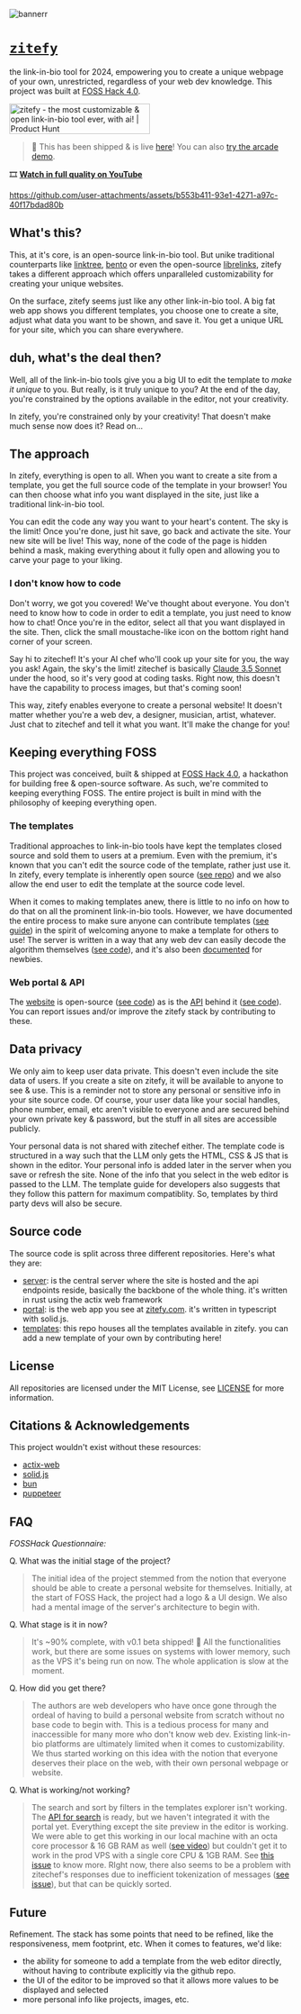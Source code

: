 ![bannerr](https://github.com/user-attachments/assets/25f6c1a7-dbf1-4aeb-b1df-a021d89172a9)

# [`zitefy`](https://zitefy.com/)
the link-in-bio tool for 2024, empowering you to create a unique webpage of your own, unrestricted, regardless of your web dev knowledge. This project was built at [FOSS Hack 4.0](https://fossunited.org/fosshack/2024).

<a href="https://www.producthunt.com/products/zitefy/reviews?utm_source=badge-product_review&utm_medium=badge&utm_souce=badge-zitefy" target="_blank"><img src="https://api.producthunt.com/widgets/embed-image/v1/product_review.svg?product_id=597486&theme=dark" alt="zitefy - the&#0032;most&#0032;customizable&#0032;&#0038;&#0032;open&#0032;link&#0045;in&#0045;bio&#0032;tool&#0032;ever&#0044;&#0032;with&#0032;ai&#0033; | Product Hunt" style="width: 250px; height: 54px;" width="250" height="54" /></a>

> 🚀 This has been shipped & is live [here](https://zitefy.com)! You can also [try the arcade demo](https://demo.zitefy.com).

🎞️ [**Watch in full quality on YouTube**](https://youtu.be/zrExP-ZH0xY)

https://github.com/user-attachments/assets/b553b411-93e1-4271-a97c-40f17bdad80b

## What's this?
This, at it's core, is an open-source link-in-bio tool. But unike traditional counterparts like [linktree](https://linktree.com), [bento](https://bento.me/en/home) or even the open-source [librelinks](https://www.librelinks.me/), zitefy takes a different approach which offers unparalleled customizability for creating your unique websites.

On the surface, zitefy seems just like any other link-in-bio tool. A big fat web app shows you different templates, you choose one to create a site, adjust what data you want to be shown, and save it. You get a unique URL for your site, which you can share everywhere.

## duh, what's the deal then?
Well, all of the link-in-bio tools give you a big UI to edit the template to *make it unique* to you. But really, is it truly unique to you? At the end of the day, you're constrained by the options available in the editor, not your creativity.

In zitefy, you're constrained only by your creativity! That doesn't make much sense now does it? Read on...

## The approach
In zitefy, everything is open to all. When you want to create a site from a template, you get the full source code of the template in your browser!  You can then choose what info you want displayed in the site, just like a traditional link-in-bio tool.

You can edit the code any way you want to your heart's content. The sky is the limit! Once you're done, just hit save, go back and activate the site. Your new site will be live! This way, none of the code of the page is hidden behind a mask, making everything about it fully open and allowing you to carve your page to your liking.

### I don't know how to code
Don't worry, we got you covered! We've thought about everyone. You don't need to know how to code in order to edit a template, you just need to know how to chat! Once you're in the editor, select all that you want displayed in the site. Then, click the small moustache-like icon on the bottom right hand corner of your screen.

Say hi to zitechef! It's your AI chef who'll cook up your site for you, the way you ask! Again, the sky's the limit! zitechef is basically [Claude 3.5 Sonnet](https://claude.ai/) under the hood, so it's very good at coding tasks. Right now, this doesn't have the capability to process images, but that's coming soon!

This way, zitefy enables everyone to create a personal website! It doesn't matter whether you're a web dev, a designer, musician, artist, whatever. Just chat to zitechef and tell it what you want. It'll make the change for you!

## Keeping everything FOSS
This project was conceived, built & shipped at [FOSS Hack 4.0](), a hackathon for building free & open-source software. As such, we're commited to keeping everything FOSS. The entire project is built in mind with the philosophy of keeping everything open.

### The templates
Traditional approaches to link-in-bio tools have kept the templates closed source and sold them to users at a premium. Even with the premium, it's known that you can't edit the source code of the template, rather just use it. In zitefy, every template is inherently open source ([see repo](https://github.com/zitefy/templates)) and we also allow the end user to edit the template at the source code level.

When it comes to making templates anew, there is little to no info on how to do that on all the prominent link-in-bio tools. However, we have documented the entire process to make sure anyone can contribute templates ([see guide](https://github.com/zitefy/templates?tab=readme-ov-file#templating-guide)) in the spirit of welcoming anyone to make a template for others to use! The server is written in a way that any web dev can easily decode the algorithm themselves ([see code](https://github.com/zitefy/server/blob/main/scripts/builder.js)), and it's also been [documented](https://github.com/zitefy/templates?tab=readme-ov-file#the-html-creation-algorithm) for newbies.

### Web portal & API
The [website](https://zitefy.com) is open-source ([see code](https://github.com/zitefy/portal)) as is the [API](https://api.zitefy.com/docs/#/) behind it ([see code](https://github.com/zitefy/server)). You can report issues and/or improve the zitefy stack by contributing to these. 

## Data privacy
We only aim to keep user data private. This doesn't even include the site data of users. If you create a site on zitefy, it will be available to anyone to see & use. This is a reminder not to store any personal or sensitive info in your site source code. Of course, your user data like your social handles, phone number, email, etc aren't visible to everyone and are secured behind your own private key & password, but the stuff in all sites are accessible publicly.

Your personal data is not shared with zitechef either. The template code is structured in a way such that the LLM only gets the HTML, CSS & JS that is shown in the editor. Your personal info is added later in the server when you save or refresh the site. None of the info that you select in the web editor is passed to the LLM. The template guide for developers also suggests that they follow this pattern for maximum compatiblity. So, templates by third party devs will also be secure.

## Source code
The source code is split across three different repositories. Here's what they are:

* [server](https://github.com/zitefy/server): is the central server where the site is hosted and the api endpoints reside, basically the backbone of the whole thing. it's written in rust using the actix web framework
* [portal](https://github.com/zitefy/portal): is the web app you see at [zitefy.com](https://zitefy.com/). it's written in typescript with solid.js.
* [templates](https://github.com/zitefy/templates): this repo houses all the templates available in zitefy. you can add a new template of your own by contributing here!

## License
All repositories are licensed under the MIT License, see [LICENSE](https://github.com/zitefy/portal/blob/main/LICENSE) for more information.

## Citations & Acknowledgements
This project wouldn't exist without these resources:

* [actix-web](https://actix.rs/)
* [solid.js](https://www.solidjs.com/)
* [bun](https://bun.sh)
* [puppeteer](https://pptr.dev/)

## FAQ
*FOSSHack Questionnaire:*

Q. What was the initial stage of the project?

> The initial idea of the project stemmed from the notion that everyone should be able to create a personal website for themselves.
> Initially, at the start of FOSS Hack, the project had a logo & a UI design. We also had a mental image of the server's architecture to begin with.

Q. What stage is it in now?

> It's ~90% complete, with v0.1 beta shipped! :rocket: All the functionalities work, but there are some issues on systems with lower memory, such as the VPS it's being run on now. The whole application is slow at the moment.

Q. How did you get there?

> The authors are web developers who have once gone through the ordeal of having to build a personal website from scratch without no base code to begin with. This is a tedious process for many and inaccessible for many more who don't know web dev. Existing link-in-bio platforms are ultimately limited when it comes to customizability.
> We thus started working on this idea with the notion that everyone deserves their place on the web, with their own personal webpage or website.

Q. What is working/not working?

> The search and sort by filters in the templates explorer isn't working. The [API for search](https://api.zitefy.com/docs/#/template/search_templates) is ready, but we haven't integrated it with the portal yet.
> Everything except the site preview in the editor is working. We were able to get this working in our local machine with an octa core processor & 16 GB RAM as well ([see video](https://youtu.be/zrExP-ZH0xY?si=4Q8iMhf6X0D6h-_e&t=39)) but couldn't get it to work in the prod VPS with a single core CPU & 1GB RAM. See [this issue](https://github.com/zitefy/server/issues/4) to know more.
> RIght now, there also seems to be a problem with zitechef's responses due to inefficient tokenization of messages ([see issue](https://github.com/zitefy/portal/issues/4)), but that can be quickly sorted.

## Future
Refinement. The stack has some points that need to be refined, like the responsiveness, mem footprint, etc. When it comes to features, we'd like:
* the ability for someone to add a template from the web editor directly, without having to contribute explicitly via the github repo.
* the UI of the editor to be improved so that it allows more values to be displayed and selected
* more personal info like projects, images, etc.
